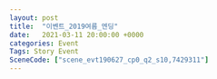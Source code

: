 ```yaml
---
layout: post
title:  "이벤트_2019여름_엔딩"
date:   2021-03-11 20:00:00 +0000
categories: Event
Tags: Story Event
SceneCode: ["scene_evt190627_cp0_q2_s10,7429311"]
---
```

